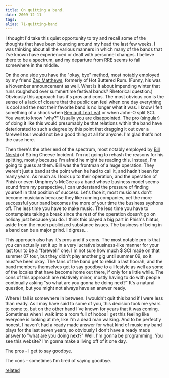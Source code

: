```yaml
---
title: On quitting a band.
date: 2009-12-11
tags: 
alias: 71-quitting-band
---
```


I thought I'd take this quiet opportunity to try and recall some of the thoughts that have been bouncing around my head the last few weeks. I was thinking about all the various manners in which many of the bands that I've known have experienced or dealt with personnel changes. I believe there to be a spectrum, and my departure from RRE seems to fall somewhere in the middle. 

On the one side you have the "okay, bye" method, most notably employed by my friend [Zac Matthews](http://www.hotbutteredrum.net/index.php?option=com_content&task=view&id=2572&Itemid=174), formerly of Hot Buttered Rum. (Funny, his was a November announcement as well. What is it about impending winter that runs roughshod over summertime festival bands? Rhetorical question.) Obviously this approach has it's pros and cons. The most obvious con is the sense of a lack of closure that the public can feel when one day everything is cool and the next their favorite band is no longer what it was. I know I felt something of a shock when [Ben quit Tea Leaf](http://www.tealeafgreen.com/phpBB2/viewtopic.php?t=15721) or when John-O split SCI. You want to know "why?" Usually you are disappointed. The pro (singular) of doing it like this would presumably be that relations within the band have deteriorated to such a degree by this point that dragging it out over a farewell tour would not be a good thing at all for anyone. I'm glad that's not the case here.

Then there's the other end of the spectrum, most notably employed by [Bill Nershi](http://www.jambase.com/Articles/9417/BILL-NERSHI-LEAVING-SCI) of String Cheese Incident. I'm not going to rehash the reasons for his splitting, mostly because I'm afraid he might be reading this. Instead, I'm going to guess at them. Bill was the frontman of a huge operation. They weren't just a band at the point when he had to call it, and hadn't been for many years. As much as I look up to their operation, and the operation of Phish or even Umphrey's McGee as a band whose business model seems sound from my perspective, I can understand the pressure of finding yourself in that position of success. Let's face it, most musicians don't become musicians because they like running companies, yet the more successful your band becomes the more of your time the business syphons off. The less time you have to make music. The less time you have to contemplate taking a break since the rest of the operation doesn't go on holiday just because you do. I think this played a big part in Phish's hiatus, aside from the much publicized substance issues. The business of being in a band can be a major grind. I digress...

This approach also has it's pros and it's cons. The most notable pro is that you can actually set it up in a very lucrative business-like manner for your last tour to be a "farewell" one. I'm not sure how much $ SCI made on that summer 07 tour, but they didn't play another gig until summer 09, so it must've been okay. The fans of the band get to relish a last hoorah, and the band members themselves get to say goodbye to a lifestyle as well as some of the locales that have become home out there, if only for a little while. The cons of this approach are relatively minor, mostly having to do with people continually asking "so what are you gonna be doing next?" It's a natural question, but you might not always have an answer ready.

Where I fall is somewhere in between. I wouldn't quit this band if I were less than ready. As I may have said to some of you, this decision took me years to come to, but on the other hand I've known for years that it was coming. Sometimes when I walk into a room full of hobos I get this feeling like everyone is looking at me, like I'm a dead man walking. And to be perfectly honest, I haven't had a ready made answer for what kind of music my band plays for the last seven years, so obviously I don't have a ready made answer to "what are you doing next?" Well, I'm gonna be programming. You see this website? I'm gonna make a living off of it one day. 

The pros - I get to say goodbye. 

The cons - sometimes I'm tired of saying goodbye.

[related](posts/more-quitting-band)